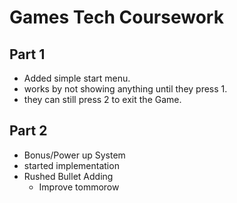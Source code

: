 # Games Tech Coursework

## Part 1
- Added simple start menu.
- works by not showing anything until they press 1.
- they can still press 2 to exit the Game.

## Part 2
- Bonus/Power up System
- started implementation
- Rushed Bullet Adding
	- Improve tommorow

